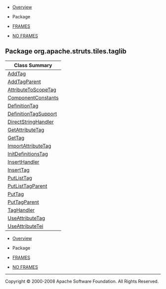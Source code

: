 -   [Overview](../../../../../overview-summary.html.md)
-   Package

-   [FRAMES](../../../../../index.html.md)
-   [NO FRAMES](package-summary.html.md)

Package org.apache.struts.tiles.taglib
--------------------------------------

| Class Summary                                     |
|---------------------------------------------------|
| [AddTag](AddTag.html.md)                             |
| [AddTagParent](AddTagParent.html.md)                 |
| [AttributeToScopeTag](AttributeToScopeTag.html.md)   |
| [ComponentConstants](ComponentConstants.html.md)     |
| [DefinitionTag](DefinitionTag.html.md)               |
| [DefinitionTagSupport](DefinitionTagSupport.html.md) |
| [DirectStringHandler](InsertTag.html.md)             |
| [GetAttributeTag](GetAttributeTag.html.md)           |
| [GetTag](GetTag.html.md)                             |
| [ImportAttributeTag](ImportAttributeTag.html.md)     |
| [InitDefinitionsTag](InitDefinitionsTag.html.md)     |
| [InsertHandler](InsertTag.html.md)                   |
| [InsertTag](InsertTag.html.md)                       |
| [PutListTag](PutListTag.html.md)                     |
| [PutListTagParent](PutListTagParent.html.md)         |
| [PutTag](PutTag.html.md)                             |
| [PutTagParent](PutTagParent.html.md)                 |
| [TagHandler](InsertTag.html.md)                      |
| [UseAttributeTag](UseAttributeTag.html.md)           |
| [UseAttributeTei](UseAttributeTei.html.md)           |

-   [Overview](../../../../../overview-summary.html.md)
-   Package

-   [FRAMES](../../../../../index.html.md)
-   [NO FRAMES](package-summary.html.md)

------------------------------------------------------------------------

Copyright © 2000-2008 Apache Software Foundation. All Rights Reserved.
